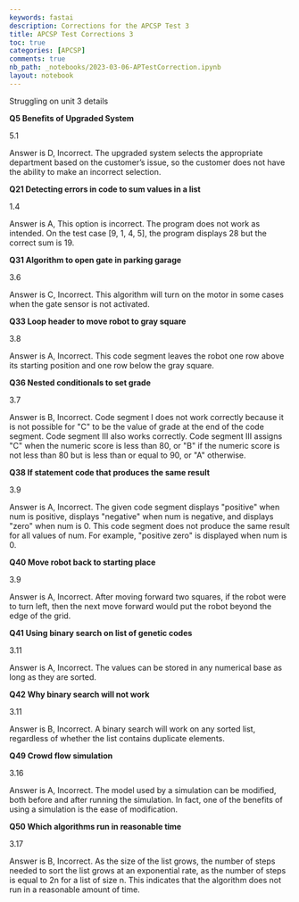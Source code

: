 ```yaml
---
keywords: fastai
description: Corrections for the APCSP Test 3 
title: APCSP Test Corrections 3 
toc: true
categories: [APCSP]
comments: true
nb_path: _notebooks/2023-03-06-APTestCorrection.ipynb
layout: notebook
---
```


<!--
#################################################
### THIS FILE WAS AUTOGENERATED! DO NOT EDIT! ###
#################################################
# file to edit: _notebooks/2023-03-06-APTestCorrection.ipynb
-->

<div class="container" id="notebook-container">
        
<div class="cell border-box-sizing text_cell rendered"><div class="inner_cell">
<div class="text_cell_render border-box-sizing rendered_html">
<p>Struggling on unit 3 details</p>

</div>
</div>
</div>
<div class="cell border-box-sizing text_cell rendered"><div class="inner_cell">
<div class="text_cell_render border-box-sizing rendered_html">
<p><strong>Q5 Benefits of Upgraded System</strong></p>
<p>5.1</p>
<p>Answer is D, Incorrect. The upgraded system selects the appropriate department based on the customer’s issue, so the customer does not have the ability to make an incorrect selection.</p>

</div>
</div>
</div>
<div class="cell border-box-sizing text_cell rendered"><div class="inner_cell">
<div class="text_cell_render border-box-sizing rendered_html">
<p><strong>Q21 Detecting errors in code to sum values in a list</strong></p>
<p>1.4</p>
<p>Answer is A, This option is incorrect. The program does not work as intended. On the test case [9, 1, 4, 5], the program displays 28 but the correct sum is 19.</p>

</div>
</div>
</div>
<div class="cell border-box-sizing text_cell rendered"><div class="inner_cell">
<div class="text_cell_render border-box-sizing rendered_html">
<p><strong>Q31 Algorithm to open gate in parking garage</strong></p>
<p>3.6</p>
<p>Answer is C, Incorrect. This algorithm will turn on the motor in some cases when the gate sensor is not activated.</p>

</div>
</div>
</div>
<div class="cell border-box-sizing text_cell rendered"><div class="inner_cell">
<div class="text_cell_render border-box-sizing rendered_html">
<p><strong>Q33 Loop header to move robot to gray square</strong></p>
<p>3.8</p>
<p>Answer is A, Incorrect. This code segment leaves the robot one row above its starting position and one row below the gray square.</p>

</div>
</div>
</div>
<div class="cell border-box-sizing text_cell rendered"><div class="inner_cell">
<div class="text_cell_render border-box-sizing rendered_html">
<p><strong>Q36 Nested conditionals to set grade</strong></p>
<p>3.7</p>
<p>Answer is B, Incorrect. Code segment I does not work correctly because it is not possible for "C" to be the value of grade at the end of the code segment. Code segment III also works correctly. Code segment III assigns "C" when the numeric score is less than 80, or "B" if the numeric score is not less than 80 but is less than or equal to 90, or "A" otherwise.</p>

</div>
</div>
</div>
<div class="cell border-box-sizing text_cell rendered"><div class="inner_cell">
<div class="text_cell_render border-box-sizing rendered_html">
<p><strong>Q38 If statement code that produces the same result</strong></p>
<p>3.9</p>
<p>Answer is A, Incorrect. The given code segment displays "positive" when num is positive, displays "negative" when num is negative, and displays "zero" when num is 0. This code segment does not produce the same result for all values of num. For example, "positive zero" is displayed when num is 0.</p>

</div>
</div>
</div>
<div class="cell border-box-sizing text_cell rendered"><div class="inner_cell">
<div class="text_cell_render border-box-sizing rendered_html">
<p><strong>Q40 Move robot back to starting place</strong></p>
<p>3.9</p>
<p>Answer is A, Incorrect. After moving forward two squares, if the robot were to turn left, then the next move forward would put the robot beyond the edge of the grid.</p>

</div>
</div>
</div>
<div class="cell border-box-sizing text_cell rendered"><div class="inner_cell">
<div class="text_cell_render border-box-sizing rendered_html">
<p><strong>Q41 Using binary search on list of genetic codes</strong></p>
<p>3.11</p>
<p>Answer is A, Incorrect. The values can be stored in any numerical base as long as they are sorted.</p>

</div>
</div>
</div>
<div class="cell border-box-sizing text_cell rendered"><div class="inner_cell">
<div class="text_cell_render border-box-sizing rendered_html">
<p><strong>Q42 Why binary search will not work</strong></p>
<p>3.11</p>
<p>Answer is B, Incorrect. A binary search will work on any sorted list, regardless of whether the list contains duplicate elements.</p>

</div>
</div>
</div>
<div class="cell border-box-sizing text_cell rendered"><div class="inner_cell">
<div class="text_cell_render border-box-sizing rendered_html">
<p><strong>Q49 Crowd flow simulation</strong></p>
<p>3.16</p>
<p>Answer is A, Incorrect. The model used by a simulation can be modified, both before and after running the simulation. In fact, one of the benefits of using a simulation is the ease of modification.</p>

</div>
</div>
</div>
<div class="cell border-box-sizing text_cell rendered"><div class="inner_cell">
<div class="text_cell_render border-box-sizing rendered_html">
<p><strong>Q50 Which algorithms run in reasonable time</strong></p>
<p>3.17</p>
<p>Answer is B, Incorrect. As the size of the list grows, the number of steps needed to sort the list grows at an exponential rate, as the number of steps is equal to 2n for a list of size n. This indicates that the algorithm does not run in a reasonable amount of time.</p>

</div>
</div>
</div>
</div>
 

